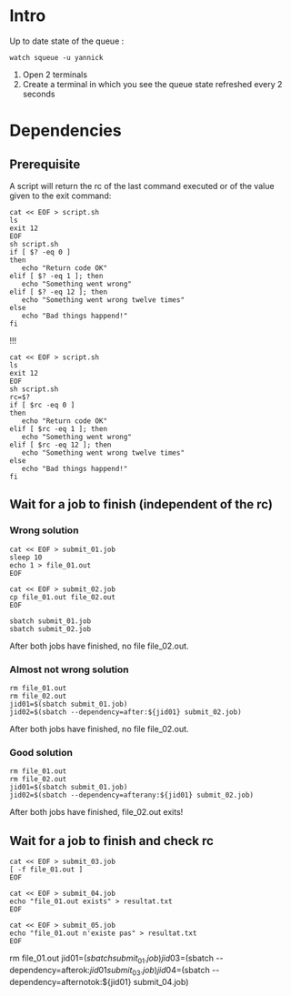 # Intro

Up to date state of the queue :
```
watch squeue -u yannick
```

1. Open 2 terminals
2. Create a terminal in which you see the queue state refreshed every 2 seconds

# Dependencies

## Prerequisite
A script will return the rc of the last command executed or of the value
given to the exit command:

```
cat << EOF > script.sh
ls
exit 12
EOF
sh script.sh
if [ $? -eq 0 ]
then
   echo "Return code OK"
elif [ $? -eq 1 ]; then
   echo "Something went wrong"
elif [ $? -eq 12 ]; then
   echo "Something went wrong twelve times"
else
   echo "Bad things happend!"
fi
```

!!!

```
cat << EOF > script.sh
ls
exit 12
EOF
sh script.sh
rc=$?
if [ $rc -eq 0 ]
then
   echo "Return code OK"
elif [ $rc -eq 1 ]; then
   echo "Something went wrong"
elif [ $rc -eq 12 ]; then
   echo "Something went wrong twelve times"
else
   echo "Bad things happend!"
fi
```

## Wait for a job to finish (independent of the rc)

### Wrong solution
```
cat << EOF > submit_01.job
sleep 10
echo 1 > file_01.out
EOF
```

```
cat << EOF > submit_02.job
cp file_01.out file_02.out
EOF
```

```
sbatch submit_01.job
sbatch submit_02.job
```

After both jobs have finished, no file file_02.out.

### Almost not wrong solution
```
rm file_01.out
rm file_02.out
jid01=$(sbatch submit_01.job)
jid02=$(sbatch --dependency=after:${jid01} submit_02.job)
```

After both jobs have finished, no file file_02.out.

### Good solution
```
rm file_01.out
rm file_02.out
jid01=$(sbatch submit_01.job)
jid02=$(sbatch --dependency=afterany:${jid01} submit_02.job)
```

After both jobs have finished, file_02.out exits!

## Wait for a job to finish and check rc
```
cat << EOF > submit_03.job
[ -f file_01.out ]
EOF
```

```
cat << EOF > submit_04.job
echo "file_01.out exists" > resultat.txt
EOF
```

```
cat << EOF > submit_05.job
echo "file_01.out n'existe pas" > resultat.txt
EOF
```

rm file_01.out
jid01=$(sbatch submit_01.job)
jid03=$(sbatch --dependency=afterok:${jid01} submit_03.job)
jid04=$(sbatch --dependency=afternotok:${jid01} submit_04.job)
